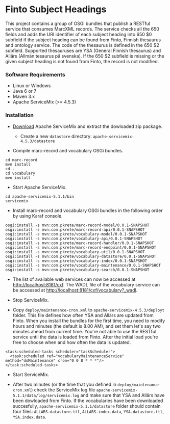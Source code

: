 Finto Subject Headings
======================

This project contains a group of OSGi bundles that publish a RESTful service that consumes MarcXML records. The service checks all the 650 fields and adds the URI identifier of each subject heading into 650 $0 subfield if the subject heading can be found from Finto, Finnish thesaurus and ontology service. The code of the thesaurus is defined in the 650 $2 subfield. Supported thesauruses are YSA (General Finnish thesaurus) and Allärs (Allmän tesaurus på svenska). If the 650 $2 subfield is missing or the given subject heading is not found from Finto, the record is not modified.

### Software Requirements

* Linux or Windows
* Java 6 or 7
* Maven 3.x
* Apache ServiceMix (>= 4.5.3)

### Installation

* [Download](http://servicemix.apache.org/downloads.html) Apache ServiceMix and extract the dowloaded zip package.
  * Create a new ```datastore``` directory: ```apache-servicemix-4.5.3/datastore```

* Compile marc-record and vocabulary OSGi bundles.

```
cd marc-record
mvn install
cd..
cd vocabulary
mvn install
```

* Start Apache ServiceMix.

```
cd apache-servicemix-5.1.1/bin
servicemix
```

* Install marc-record and vocabulary OSGi bundles in the following order by using Karaf console.

```
osgi:install -s mvn:com.pkrete/marc-record-model/0.0.1-SNAPSHOT
osgi:install -s mvn:com.pkrete/marc-record-api/0.0.1-SNAPSHOT
osgi:install -s mvn:com.pkrete/vocabulary-model/0.0.1-SNAPSHOT
osgi:install -s mvn:com.pkrete/vocabulary-api/0.0.1-SNAPSHOT
osgi:install -s mvn:com.pkrete/marc-record-handler/0.0.1-SNAPSHOT
osgi:install -s mvn:com.pkrete/marc-record-endpoint/0.0.1-SNAPSHOT
osgi:install -s mvn:com.pkrete/vocabulary-util/0.0.1-SNAPSHOT
osgi:install -s mvn:com.pkrete/vocabulary-datastore/0.0.1-SNAPSHOT
osgi:install -s mvn:com.pkrete/vocabulary-index/0.0.1-SNAPSHOT
osgi:install -s mvn:com.pkrete/vocabulary-maintenance/0.0.1-SNAPSHOT
osgi:install -s mvn:com.pkrete/vocabulary-search/0.0.1-SNAPSHOT
```

* The list of available web services can now be accessed at [http://localhost:8181/cxf](http://localhost:8181/cxf). The WADL file of the vocabulary service can be accessed at [http://localhost:8181/cxf/vocabulary?_wadl](http://localhost:8181/cxf/vocabulary?_wadl). 

* Stop ServiceMix.

* Copy ```deploy/maintenance-cron.xml``` to  ```apache-servicemix-4.5.3/deployt``` folder. This file defines how often YSA and Allärs are updated from Finto. When you install the bundles for the first time, you need to modify hours and minutes (the default is 8.00 AM), and set them let's say two minutes ahead from current time. You're not able to use the RESTful service until the data is loaded from Finto. After the initial load you're free to choose when and how often the data is updated.

```
<task:scheduled-tasks scheduler="taskScheduler">
  <task:scheduled ref="vocabularyMaintenanceService" method="doMaintenance" cron="0 0 8 * * *"/> 
</task:scheduled-tasks>
```

* Start ServiceMix.

* After two minutes (or the time that you defined in ```deploy/maintenance-cron.xml```) check the ServiceMix log file ```apache-servicemix-5.1.1/data/log/servicemix.log``` and make sure that YSA and Allärs have been dowloaded from Finto. If the vocabularies have been downloaded succesfully, ```apache-servicemix-5.1.1/datastore``` folder should contain four files: ```ALLARS.datastore.ttl```, ```ALLARS.index.data```, ```YSA.datastore.ttl```, ```YSA.index.data```.
